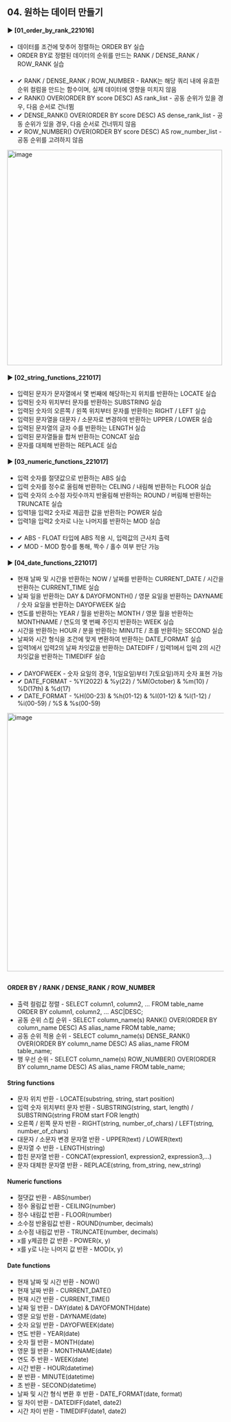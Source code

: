 ####  
## 04. 원하는 데이터 만들기  
#### ► [01_order_by_rank_221016]  
- 데이터를 조건에 맞추어 정렬하는 ORDER BY 실습  
- ORDER BY로 정렬된 데이터의 순위를 만드는 RANK / DENSE_RANK / ROW_RANK 실습  
####  
- ✔︎ RANK / DENSE_RANK / ROW_NUMBER - RANK는 해당 쿼리 내에 유효한 순위 컬럼을 만드는 함수이며, 실제 데이터에 영향을 미치지 않음  
- ✔︎ RANK() OVER(ORDER BY score DESC) AS rank_list - 공동 순위가 있을 경우, 다음 순서로 건너뜀  
- ✔︎ DENSE_RANK() OVER(ORDER BY score DESC) AS dense_rank_list - 공동 순위가 있을 경우, 다음 순서로 건너뛰지 않음  
- ✔︎ ROW_NUMBER() OVER(ORDER BY score DESC) AS row_number_list - 공동 순위를 고려하지 않음  
<img width="500" alt="image" src="https://user-images.githubusercontent.com/109773795/195994270-ce4c68be-1483-4939-8cc6-328cc050d27d.png">  
  
####  
#### ► [02_string_functions_221017]  
- 입력된 문자가 문자열에서 몇 번째에 해당하는지 위치를 반환하는 LOCATE 실습  
- 입력된 숫자 위치부터 문자를 반환하는 SUBSTRING 실습  
- 입력된 숫자의 오른쪽 / 왼쪽 위치부터 문자를 반환하는 RIGHT / LEFT 실습  
- 입력된 문자열을 대문자 / 소문자로 변경하여 반환하는 UPPER / LOWER 실습  
- 입력된 문자열의 글자 수를 반환하는 LENGTH 실습  
- 입력된 문자열들을 합쳐 반환하는 CONCAT 실습  
- 문자를 대체해 반환하는 REPLACE 실습  
####  
#### ► [03_numeric_functions_221017]  
- 입력 숫자를 절댓값으로 반환하는 ABS 실습  
- 입력 숫자를 정수로 올림해 반환하는 CELING / 내림해 반환하는 FLOOR 실습  
- 입력 숫자의 소수점 자릿수까지 반올림해 반환하는 ROUND / 버림해 반환하는 TRUNCATE 실습  
- 입력1을 입력2 숫자로 제곱한 값을 반환하는 POWER 실습  
- 입력1을 입력2 숫자로 나눈 나머지를 반환하는 MOD 실습  
####  
- ✔︎ ABS - FLOAT 타입에 ABS 적용 시, 입력값의 근사치 출력  
- ✔︎ MOD - MOD 함수를 통해, 짝수 / 홀수 여부 판단 가능  
####  
#### ► [04_date_functions_221017]  
- 현재 날짜 및 시간을 반환하는 NOW / 날짜를 반환하는 CURRENT_DATE / 시간을 반환하는 CURRENT_TIME 실습  
- 날짜 일을 반환하는 DAY & DAYOFMONTH() / 영문 요일을 반환하는 DAYNAME / 숫자 요일을 반환하는 DAYOFWEEK 실습  
- 연도를 반환하는 YEAR / 월을 반환하는 MONTH / 영문 월을 반환하는 MONTHNAME / 연도의 몇 번째 주인지 반환하는 WEEK 실습  
- 시간을 반환하는 HOUR / 분을 반환하는 MINUTE / 초를 반환하는 SECOND 실습  
- 날짜와 시간 형식을 조건에 맞게 변환하여 반환하는 DATE_FORMAT 실습  
- 입력1에서 입력2의 날짜 차잇값을 반환하는 DATEDIFF / 입력1에서 입력 2의 시간 차잇값을 반환하는 TIMEDIFF 실습  
####  
- ✔︎ DAYOFWEEK - 숫자 요일의 경우, 1(일요일)부터 7(토요일)까지 숫자 표현 가능  
- ✔︎ DATE_FORMAT - %Y(2022) & %y(22) / %M(October) & %m(10) / %D(17th) & %d(17)  
- ✔︎ DATE_FORMAT - %H(00-23) & %h(01-12) & %I(01-12) & %l(1-12) / %i(00-59) / %S & %s(00-59)  
<img width="600" alt="image" src="https://user-images.githubusercontent.com/109773795/196056465-a0b4b38f-3856-4870-8fe3-7dec49d296eb.png">  

##  
#### ORDER BY / RANK / DENSE_RANK / ROW_NUMBER  
- 출력 컬럼값 정렬 - SELECT column1, column2, ... FROM table_name ORDER BY column1, column2, ... ASC|DESC;  
- 공동 순위 스킵 순위 - SELECT column_name(s) RANK() OVER(ORDER BY column_name DESC) AS alias_name FROM table_name;  
- 공동 순위 적용 순위 - SELECT column_name(s) DENSE_RANK() OVER(ORDER BY column_name DESC) AS alias_name FROM table_name;  
- 행 우선 순위 - SELECT column_name(s) ROW_NUMBER() OVER(ORDER BY column_name DESC) AS alias_name FROM table_name;  
#### String functions  
- 문자 위치 반환 - LOCATE(substring, string, start position)  
- 입력 숫자 위치부터 문자 반환 - SUBSTRING(string, start, length) / SUBSTRING(string FROM start FOR length)  
- 오른쪽 / 왼쪽 문자 반환 - RIGHT(string, number_of_chars) / LEFT(string, number_of_chars)  
- 대문자 / 소문자 변경 문자열 반환 - UPPER(text) / LOWER(text)  
- 문자열 수 반환 - LENGTH(string)  
- 합친 문자열 반환 - CONCAT(expression1, expression2, expression3,...)  
- 문자 대체한 문자열 반환 - REPLACE(string, from_string, new_string)  
#### Numeric functions  
- 절댓값 반환 - ABS(number)  
- 정수 올림값 반환 - CEILING(number)  
- 정수 내림값 반환 - FLOOR(number)  
- 소수점 반올림값 반환 - ROUND(number, decimals)  
- 소수점 내림값 반환 - TRUNCATE(number, decimals)  
- x를 y제곱한 값 반환 - POWER(x, y)  
- x를 y로 나눈 나머지 값 반환 - MOD(x, y)  
#### Date functions  
- 현재 날짜 및 시간 반환 - NOW()  
- 현재 날짜 반환 - CURRENT_DATE()  
- 현재 시간 반환 - CURRENT_TIME()  
- 날짜 일 반환 - DAY(date) & DAYOFMONTH(date)  
- 영문 요일 반환 - DAYNAME(date)  
- 숫자 요일 반환 - DAYOFWEEK(date)  
- 연도 반환 - YEAR(date)  
- 숫자 월 반환 - MONTH(date)  
- 영문 월 반환 - MONTHNAME(date)  
- 연도 주 반환 - WEEK(date)  
- 시간 반환 - HOUR(datetime)  
- 분 반환 - MINUTE(datetime)  
- 초 반환 - SECOND(datetime)  
- 날짜 및 시간 형식 변환 후 반환 - DATE_FORMAT(date, format)  
- 일 차이 반환 - DATEDIFF(date1, date2)  
- 시간 차이 반환 - TIMEDIFF(date1, date2)  
####  
